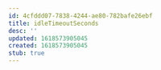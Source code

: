 ```yaml
---
id: 4cfddd07-7838-4244-ae80-782bafe26ebf
title: idleTimeoutSeconds
desc: ''
updated: 1618573905045
created: 1618573905045
stub: true
---
```


